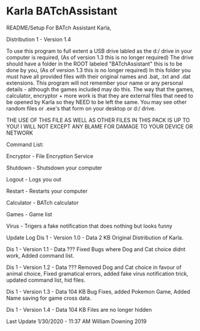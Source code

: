 # Karla BATchAssistant

README/Setup For BATch Assistant Karla,

Distribution 1 - Version 1.4


To use this program to full extent a USB drive labled as the d:/ drive in your computer is required, (As of version 1.3 this is no longer required)
The drive should have a folder in the ROOT labeled "BATchAssistant" this is to be done by you, (As of version 1.3 this is no longer required)
In this folder you must have all provided files with their original names and .bat, .txt and .dat extensions.
This program will not remember your name or any personal details - although the games included may do this.
The way that the games, calculator, encryptor + more work is that they are external files that need to be
opened by Karla so they NEED to be left the same. You may see other random files or .exe's that form
on your desktop or d:/ drive. 

THE USE OF THIS FILE AS WELL AS OTHER FILES IN THIS PACK IS UP TO YOU! I WILL NOT EXCEPT ANY BLAME FOR DAMAGE
TO YOUR DEVICE OR NETWORK



Command List:

Encryptor - File Encryption Service

Shutdown - Shutsdown your computer

Logout - Logs you out

Restart - Restarts your computer

Calculator - BATch calculator

Games - Game list

Virus - Trigers a fake notification that does nothing but looks funny



Update Log
Dis 1 - Version 1.0 - Data 2 KB
Original Distribution of Karla.

Dis 1 - Version 1.1 - Data ???
Fixed Bugs where Dog and Cat choice didnt work, Added command list.

Dis 1 - Version 1.2 - Data ???
Removed Dog and Cat choice in favour of animal choice, Fixed gramatical errors, added fake virus notification
trick, updated command list, hid files.

Dis 1 - Version 1.3 - Data 104 KB
Bug Fixes, added Pokemon Game, Added Name saving for game cross data.

Dis 1 - Version 1.4 - Data 104 KB
Files are no longer hidden


Last Update 1/30/2020  -  11:37 AM							William Downing 2019
